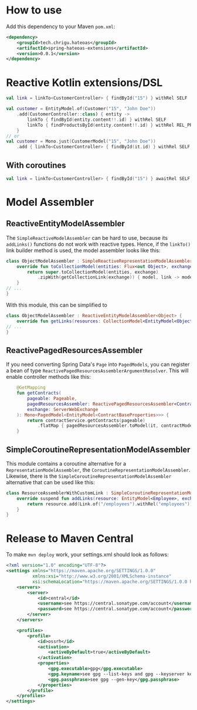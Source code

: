 # How to use

Add this dependency to your Maven `pom.xml`:
```xml
<dependency>
    <groupId>tech.chrigu.hateoas</groupId>
    <artifactId>spring-hateoas-extensions</artifactId>
    <version>0.0.1</version>
</dependency>
```

# Reactive Kotlin extensions/DSL
```kotlin
val link = linkTo<CustomerController> { findById("15") } withRel SELF

val customer = EntityModel.of(Customer("15", "John Doe"))
    .add(CustomerController::class) { entity ->
        linkTo { findById(entity.content!!.id) } withRel SELF
        linkTo { findProductsById(entity.content!!.id) } withRel REL_PRODUCTS
    }
// or
val customer = Mono.just(CustomerModel("15", "John Doe"))
    .add { linkTo<CustomerController> { findById(it.id) } withRel SELF }
```

## With coroutines
```kotlin
val link = linkTo<CustomerController> { findById("15") } awaitRel SELF
```

# Model Assembler

## ReactiveEntityModelAssembler

The `SimpleReactiveModelAssembler` can be hard to use, because its `addLinks()` functions do not work with reactive types. Hence, if the `linkTo()` link builder method is used, the model assembler looks like this:

```kotlin
class ObjectModelAssembler : SimpleReactiveRepresentationModelAssembler<Object> {
    override fun toCollectionModel(entities: Flux<out Object>, exchange: ServerWebExchange): Mono<CollectionModel<EntityModel<Object>>> {
        return super.toCollectionModel(entities, exchange)
            .zipWith(getCollectionLink(exchange)) { model, link -> model.add(link) }
    }
// ...
}
```

With this module, this can be simplified to

```kotlin
class ObjectModelAssembler : ReactiveEntityModelAssembler<Object> {
    override fun getLinks(resources: CollectionModel<EntityModel<Object>>, exchange: ServerWebExchange) = Flux.concat(getCollectionLink(exchange))
// ...
}
```

## ReactivePagedResourcesAssembler

If you need converting Spring Data's `Page` into `PagedModels`, you can register a bean of type `ReactivePagedResourcesAssemblerArgumentResolver`. This will enable controller methods like this:

```kotlin
    @GetMapping
    fun getContracts(
        pageable: Pageable,
        pagedResourcesAssembler: ReactivePagedResourcesAssembler<ContractBaseProperties>,
        exchange: ServerWebExchange
    ): Mono<PagedModel<EntityModel<ContractBaseProperties>>> {
        return contractService.getContracts(pageable)
            .flatMap { pagedResourcesAssembler.toModel(it, contractModelAssembler, exchange) }
    }
```

## SimpleCoroutineRepresentationModelAssembler
This module contains a coroutine alternative for a `RepresentationModelAssembler`, the `CoroutineRepresentationModelAssembler`. Likewise, there is the `SimpleCoroutineRepresentationModelAssembler` alternative that can be used like this:

```kotlin
class ResourceAssemblerWithCustomLink : SimpleCoroutineRepresentationModelAssembler<Employee> {
    override suspend fun addLinks(resource: EntityModel<Employee>, exchange: ServerWebExchange): EntityModel<Employee> {
        return resource.add(Link.of("/employees").withRel("employees"))
    }
}
```

# Release to Maven Central
To make `mvn deploy` work, your settings.xml should look as follows:
```xml
<?xml version="1.0" encoding="UTF-8"?>
<settings xmlns="https://maven.apache.org/SETTINGS/1.0.0"
          xmlns:xsi="http://www.w3.org/2001/XMLSchema-instance"
          xsi:schemaLocation="https://maven.apache.org/SETTINGS/1.0.0 http://maven.apache.org/xsd/settings-1.0.0.xsd">
    <servers>
        <server>
            <id>central</id>
            <username>see https://central.sonatype.com/account</username>
            <password>see https://central.sonatype.com/account</password>
        </server>
    </servers>

    <profiles>
        <profile>
            <id>ossrh</id>
            <activation>
                <activeByDefault>true</activeByDefault>
            </activation>
            <properties>
                <gpg.executable>gpg</gpg.executable>
                <gpg.keyname>see gpg --list-keys and gpg --keyserver keyserver.ubuntu.com --send-keys [KEY_NAME]</gpg.keyname>
                <gpg.passphrase>see gpg --gen-key</gpg.passphrase>
            </properties>
        </profile>
    </profiles>
</settings>
```
